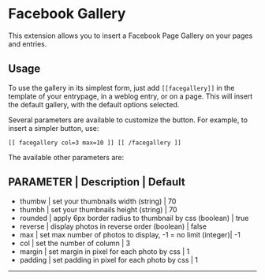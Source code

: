 Facebook Gallery
======================

This extension allows you to insert a Facebook Page Gallery on your pages and
entries. 




Usage
-----

To use the gallery in its simplest form, just add `[[facegallery]]` in the
template of your entrypage, in a weblog entry, or on a page. This will insert
the default gallery, with the default options selected.

Several parameters are available to customize the button. For example, to insert
a simpler button, use:

    [[ facegallery col=3 max=10 ]] [[ /facegallery ]]

The available other parameters are:

PARAMETER | Description  						| Default
---------------------------------------------------------------------------------
- thumbw  | set your thumbnails width (string)				| 70
- thumbh  | set your thumbnails height (string)				| 70
- rounded | apply 6px border radius to thumbnail by css (boolean) 	| true
- reverse | display photos in reverse order (boolean)			| false
- max	  | set max number of photos to display, -1 = no limit (integer)| -1
- col	  | set the number of column					| 3
- margin  | set margin in pixel for each photo by css			| 1
- padding | set padding in pixel for each photo by css			| 1

---------------------------------------------------------------------------------



